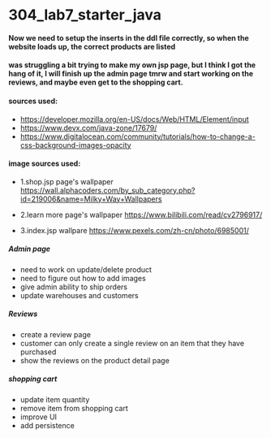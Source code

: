 # 304_lab7_starter_java

#### Now we need to setup the inserts in the ddl file correctly, so when the website loads up, the correct products are listed
#### was struggling a bit trying to make my own jsp page, but I think I got the hang of it, I will finish up the admin page tmrw and start working on the reviews, and maybe even get to the shopping cart.

#### sources used: 
- https://developer.mozilla.org/en-US/docs/Web/HTML/Element/input
- https://www.devx.com/java-zone/17679/
- https://www.digitalocean.com/community/tutorials/how-to-change-a-css-background-images-opacity

#### image sources used:
- 1.shop.jsp page's wallpaper  https://wall.alphacoders.com/by_sub_category.php?id=219006&name=Milky+Way+Wallpapers

- 2.learn more page's wallpaper https://www.bilibili.com/read/cv2796917/

- 3.index.jsp wallpare https://www.pexels.com/zh-cn/photo/6985001/

##### Admin page
- need to work on update/delete product
- need to figure out how to add images
- give admin ability to ship orders
- update warehouses and customers

##### Reviews
- create a review page
- customer can only create a single review on an item that they have purchased
- show the reviews on the product detail page

##### shopping cart
- update item quantity
- remove item from shopping cart
- improve UI
- add persistence

